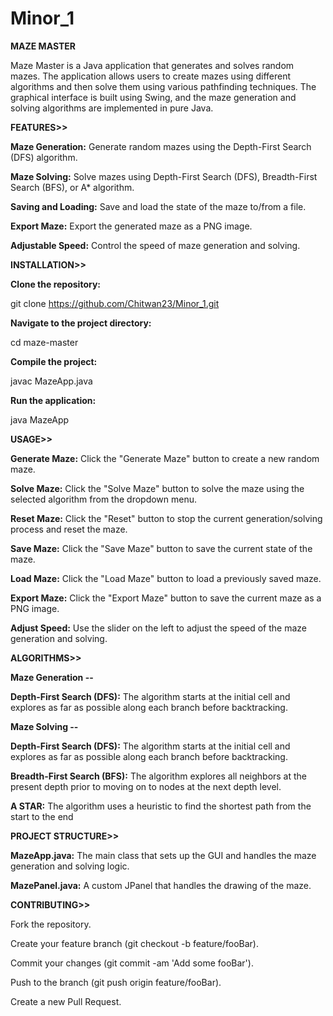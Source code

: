 # Minor_1

**MAZE MASTER**

Maze Master is a Java application that generates and solves random mazes. The application allows users to create mazes using different algorithms and then solve them using various pathfinding techniques. The graphical interface is built using Swing, and the maze generation and solving algorithms are implemented in pure Java.

**FEATURES>>**

**Maze Generation:** Generate random mazes using the Depth-First Search (DFS) algorithm.

**Maze Solving:** Solve mazes using Depth-First Search (DFS), Breadth-First Search (BFS), or A* algorithm.

**Saving and Loading:** Save and load the state of the maze to/from a file.

**Export Maze:** Export the generated maze as a PNG image.

**Adjustable Speed:** Control the speed of maze generation and solving.


**INSTALLATION>>**

**Clone the repository:**

git clone https://github.com/Chitwan23/Minor_1.git

**Navigate to the project directory:**

cd maze-master

**Compile the project:**

javac MazeApp.java

**Run the application:**

java MazeApp

**USAGE>>**

**Generate Maze:** Click the "Generate Maze" button to create a new random maze.

**Solve Maze:** Click the "Solve Maze" button to solve the maze using the selected algorithm from the dropdown menu.

**Reset Maze:** Click the "Reset" button to stop the current generation/solving process and reset the maze.

**Save Maze:** Click the "Save Maze" button to save the current state of the maze.

**Load Maze:** Click the "Load Maze" button to load a previously saved maze.

**Export Maze:** Click the "Export Maze" button to save the current maze as a PNG image.

**Adjust Speed:** Use the slider on the left to adjust the speed of the maze generation and solving.


**ALGORITHMS>>**

**Maze Generation --**

**Depth-First Search (DFS):** The algorithm starts at the initial cell and explores as far as possible along each branch before backtracking.

**Maze Solving --**

**Depth-First Search (DFS):** The algorithm starts at the initial cell and explores as far as possible along each branch before backtracking.

**Breadth-First Search (BFS):** The algorithm explores all neighbors at the present depth prior to moving on to nodes at the next depth level.

**A STAR:** The algorithm uses a heuristic to find the shortest path from the start to the end

**PROJECT STRUCTURE>>**

**MazeApp.java:** The main class that sets up the GUI and handles the maze generation and solving logic.

**MazePanel.java:** A custom JPanel that handles the drawing of the maze.

**CONTRIBUTING>>**

Fork the repository.

Create your feature branch (git checkout -b feature/fooBar).

Commit your changes (git commit -am 'Add some fooBar').

Push to the branch (git push origin feature/fooBar).

Create a new Pull Request.
